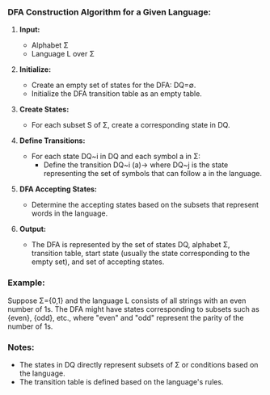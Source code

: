 ### DFA Construction Algorithm for a Given Language:

1. **Input:**
   - Alphabet Σ
   - Language L over Σ

2. **Initialize:**
   - Create an empty set of states for the DFA: DQ=∅.
   - Initialize the DFA transition table as an empty table.

3. **Create States:**
   - For each subset S of Σ, create a corresponding state in DQ.

4. **Define Transitions:**
   - For each state DQ~i in DQ and each symbol a in Σ:
     - Define the transition DQ~i (a)-> where DQ~j is the state representing the set of symbols that can follow a in the language.

5. **DFA Accepting States:**
   - Determine the accepting states based on the subsets that represent words in the language.

6. **Output:**
   - The DFA is represented by the set of states DQ, alphabet Σ, transition table, start state (usually the state corresponding to the empty set), and set of accepting states.

### Example:
Suppose Σ={0,1} and the language L consists of all strings with an even number of 1s. The DFA might have states corresponding to subsets such as {even}, {odd}, etc., where "even" and "odd" represent the parity of the number of 1s.

### Notes:
- The states in DQ directly represent subsets of Σ or conditions based on the language.
- The transition table is defined based on the language's rules.